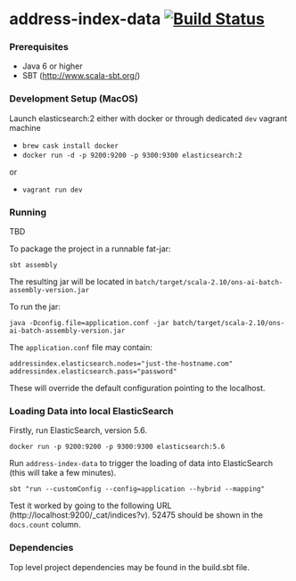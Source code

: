 # address-index-data [![Build Status](https://travis-ci.com/ONSdigital/address-index-data.svg?token=wrHpQMWmwL6kpsdmycnz&branch=develop)](https://travis-ci.com/ONSdigital/address-index-data)

### Prerequisites

* Java 6 or higher
* SBT (http://www.scala-sbt.org/)

### Development Setup (MacOS)

Launch elasticsearch:2 either with docker or through dedicated `dev` vagrant machine

- `brew cask install docker`
- `docker run -d -p 9200:9200 -p 9300:9300 elasticsearch:2`

or

- `vagrant run dev`

### Running

TBD

To package the project in a runnable fat-jar:

```shell
sbt assembly
```

The resulting jar will be located in `batch/target/scala-2.10/ons-ai-batch-assembly-version.jar`

To run the jar:

```shell
java -Dconfig.file=application.conf -jar batch/target/scala-2.10/ons-ai-batch-assembly-version.jar
```

The `application.conf` file may contain:

```
addressindex.elasticsearch.nodes="just-the-hostname.com"
addressindex.elasticsearch.pass="password"
```

These will override the default configuration pointing to the localhost.

### Loading Data into local ElasticSearch

Firstly, run ElasticSearch, version 5.6.

```shell
docker run -p 9200:9200 -p 9300:9300 elasticsearch:5.6
```

Run `address-index-data` to trigger the loading of data into ElasticSearch (this will take a few minutes).

```shell
sbt "run --customConfig --config=application --hybrid --mapping"
```

Test it worked by going to the following URL (http://localhost:9200/_cat/indices?v). 52475 should be shown in the `docs.count` column.

### Dependencies

Top level project dependencies may be found in the build.sbt file.

